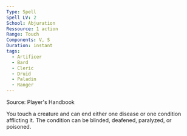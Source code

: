 ```yaml
---
Type: Spell
Spell LV: 2
School: Abjuration
Ressource: 1 action
Range: Touch
Components: V, S
Duration: instant
tags:
  - Artificer
  - Bard
  - Cleric
  - Druid
  - Paladin
  - Ranger
---
```

Source: Player's Handbook

You touch a creature and can end either one disease or one condition afflicting it. The condition can be blinded, deafened, paralyzed, or poisoned.
